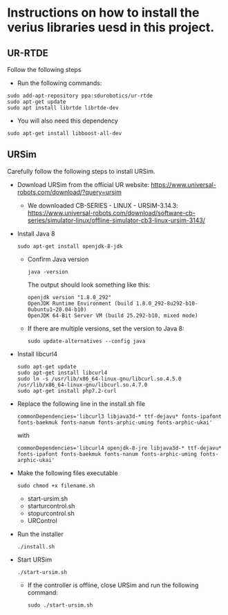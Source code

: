 # Instructions on how to install the verius libraries uesd in this project.

## UR-RTDE
Follow the following steps

- Run the following commands:
```
sudo add-apt-repository ppa:sdurobotics/ur-rtde
sudo apt-get update
sudo apt install librtde librtde-dev
```

- You will also need this dependency

```
sudo apt-get install libboost-all-dev
```

## URSim
Carefully follow the following steps to install URSim.

- Download URSim from the official UR website: 
https://www.universal-robots.com/download/?query=ursim

  - We downloaded CB-SERIES - LINUX - URSIM-3.14.3: 
https://www.universal-robots.com/download/software-cb-series/simulator-linux/offline-simulator-cb3-linux-ursim-3143/

- Install Java 8
  ```
  sudo apt-get install openjdk-8-jdk
  ```
  - Confirm Java version
    ```
    java -version
    ```
    The output should look something like this:
    ```
    openjdk version "1.8.0_292"
    OpenJDK Runtime Environment (build 1.8.0_292-8u292-b10-0ubuntu1~20.04-b10)
    OpenJDK 64-Bit Server VM (build 25.292-b10, mixed mode)
    ```
  - If there are multiple versions, set the version to Java 8:
    ```
    sudo update-alternatives --config java
    ```
  <!-- JAVA_HOME might need to be set to the file path of Java 8-->
     
- Install libcurl4
  ```
  sudo apt-get update
  sudo apt-get install libcurl4
  sudo ln -s /usr/lib/x86_64-linux-gnu/libcurl.so.4.5.0 /usr/lib/x86_64-linux-gnu/libcurl.so.4.7.0
  sudo apt-get install php7.2-curl
  ```

- Replace the following line in the install.sh file
  ```
  commonDependencies='libcurl3 libjava3d-* ttf-dejavu* fonts-ipafont fonts-baekmuk fonts-nanum fonts-arphic-uming fonts-arphic-ukai'
  ```
  with
  ```
  commonDependencies='libcurl4 openjdk-8-jre libjava3d-* ttf-dejavu* fonts-ipafont fonts-baekmuk fonts-nanum fonts-arphic-uming fonts-arphic-ukai'
  ```
- Make the following files executable
  ```
  sudo chmod +x filename.sh
  ``` 
    - start-ursim.sh
    - starturcontrol.sh
    - stopurcontrol.sh
    - URControl
    
- Run the installer
  ```
  ./install.sh
  ```
- Start URSim
  ```
  ./start-ursim.sh
  ```
    - If the controller is offline, close URSim and run the following command:
      ```
      sudo ./start-ursim.sh
      ```
